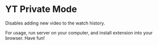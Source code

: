 # YT Private Mode

Disables adding new video to the watch history.

For usage, run server on your computer, and install extension into your browser. Have fun!